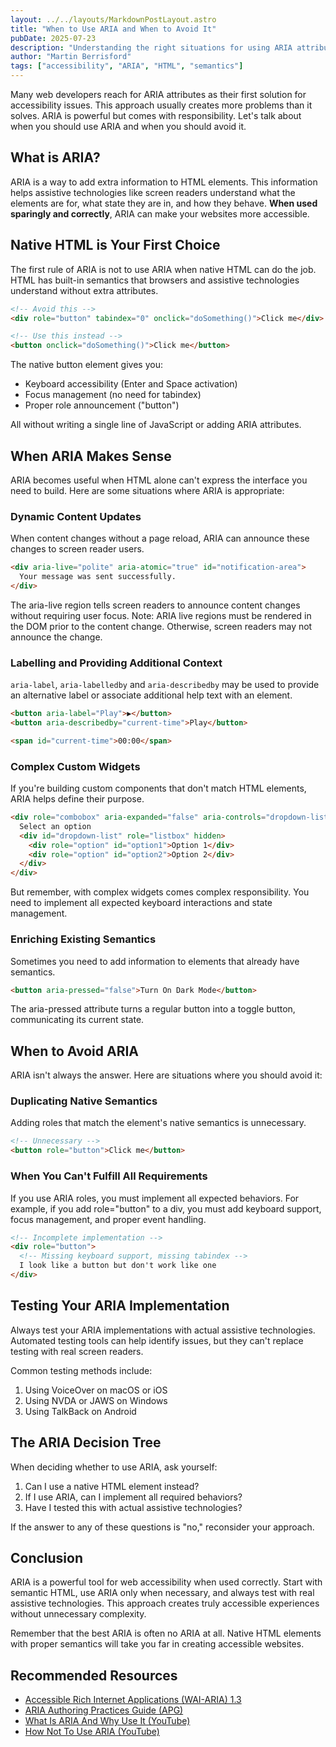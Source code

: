 ```yaml
---
layout: ../../layouts/MarkdownPostLayout.astro
title: "When to Use ARIA and When to Avoid It"
pubDate: 2025-07-23
description: "Understanding the right situations for using ARIA attributes can make your websites more accessible without adding unnecessary complexity."
author: "Martin Berrisford"
tags: ["accessibility", "ARIA", "HTML", "semantics"]
---
```


Many web developers reach for ARIA attributes as their first solution for accessibility issues. This approach usually creates more problems than it solves. ARIA is powerful but comes with responsibility. Let's talk about when you should use ARIA and when you should avoid it.

## What is ARIA?

ARIA is a way to add extra information to HTML elements. This information helps assistive technologies like screen readers understand what the elements are for, what state they are in, and how they behave. **When used sparingly and correctly**, ARIA can make your websites more accessible.

## Native HTML is Your First Choice

The first rule of ARIA is not to use ARIA when native HTML can do the job. HTML has built-in semantics that browsers and assistive technologies understand without extra attributes.

```html
<!-- Avoid this -->
<div role="button" tabindex="0" onclick="doSomething()">Click me</div>

<!-- Use this instead -->
<button onclick="doSomething()">Click me</button>
```

The native button element gives you:

- Keyboard accessibility (Enter and Space activation)
- Focus management (no need for tabindex)
- Proper role announcement ("button")

All without writing a single line of JavaScript or adding ARIA attributes.

## When ARIA Makes Sense

ARIA becomes useful when HTML alone can't express the interface you need to build. Here are some situations where ARIA is appropriate:

### Dynamic Content Updates

When content changes without a page reload, ARIA can announce these changes to screen reader users.

```html
<div aria-live="polite" aria-atomic="true" id="notification-area">
  Your message was sent successfully.
</div>
```

The aria-live region tells screen readers to announce content changes without requiring user focus. Note: ARIA live regions must
be rendered in the DOM prior to the content change. Otherwise, screen readers may not announce the change.

### Labelling and Providing Additional Context

`aria-label`, `aria-labelledby` and `aria-describedby` may be used to provide an alternative label or associate additional help text with an element.

```html
<button aria-label="Play">▶</button>
<button aria-describedby="current-time">Play</button>

<span id="current-time">00:00</span>
```

### Complex Custom Widgets

If you're building custom components that don't match HTML elements, ARIA helps define their purpose.

```html
<div role="combobox" aria-expanded="false" aria-controls="dropdown-list">
  Select an option
  <div id="dropdown-list" role="listbox" hidden>
    <div role="option" id="option1">Option 1</div>
    <div role="option" id="option2">Option 2</div>
  </div>
</div>
```

But remember, with complex widgets comes complex responsibility. You need to implement all expected keyboard interactions and state management.

### Enriching Existing Semantics

Sometimes you need to add information to elements that already have semantics.

```html
<button aria-pressed="false">Turn On Dark Mode</button>
```

The aria-pressed attribute turns a regular button into a toggle button, communicating its current state.

## When to Avoid ARIA

ARIA isn't always the answer. Here are situations where you should avoid it:

### Duplicating Native Semantics

Adding roles that match the element's native semantics is unnecessary.

```html
<!-- Unnecessary -->
<button role="button">Click me</button>
```

### When You Can't Fulfill All Requirements

If you use ARIA roles, you must implement all expected behaviors. For example, if you add role="button" to a div, you must add keyboard support, focus management, and proper event handling.

```html
<!-- Incomplete implementation -->
<div role="button">
  <!-- Missing keyboard support, missing tabindex -->
  I look like a button but don't work like one
</div>
```

## Testing Your ARIA Implementation

Always test your ARIA implementations with actual assistive technologies. Automated testing tools can help identify issues, but they can't replace testing with real screen readers.

Common testing methods include:

1. Using VoiceOver on macOS or iOS
2. Using NVDA or JAWS on Windows
3. Using TalkBack on Android

## The ARIA Decision Tree

When deciding whether to use ARIA, ask yourself:

1. Can I use a native HTML element instead?
2. If I use ARIA, can I implement all required behaviors?
3. Have I tested this with actual assistive technologies?

If the answer to any of these questions is "no," reconsider your approach.

## Conclusion

ARIA is a powerful tool for web accessibility when used correctly. Start with semantic HTML, use ARIA only when necessary, and always test with real assistive technologies. This approach creates truly accessible experiences without unnecessary complexity.

Remember that the best ARIA is often no ARIA at all. Native HTML elements with proper semantics will take you far in creating accessible websites.

## Recommended Resources

- [Accessible Rich Internet Applications (WAI-ARIA) 1.3](https://www.w3.org/TR/wai-aria-1.3/)
- [ARIA Authoring Practices Guide (APG)](https://www.w3.org/WAI/ARIA/apg/)
- [What Is ARIA And Why Use It (YouTube)](https://www.youtube.com/watch?v=0JMlva_cv9U)
- [How Not To Use ARIA (YouTube)](https://www.youtube.com/watch?v=Z51JWov4dOY)

